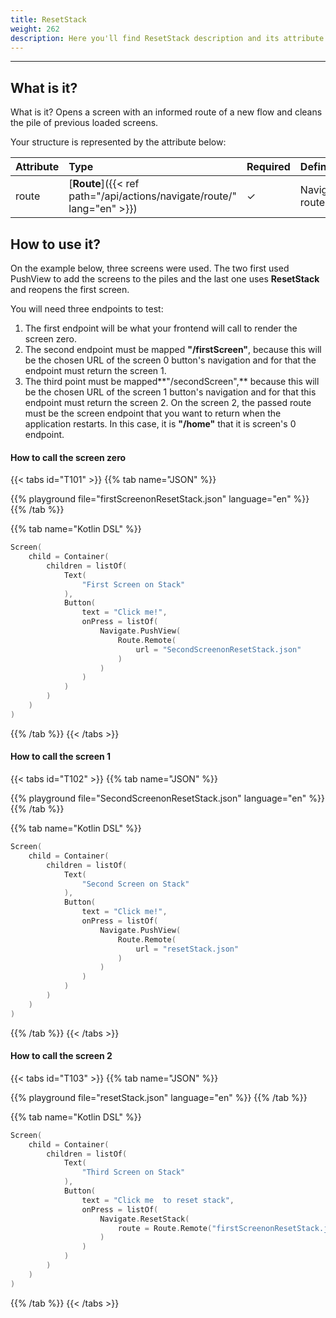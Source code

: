 ```yaml
---
title: ResetStack
weight: 262
description: Here you'll find ResetStack description and its attribute.
---
```


---

## What is it?
What is it?
Opens a screen with an informed route of a new flow and cleans the pile of previous loaded screens.

Your structure is represented by the attribute below:

| **Attribute** | Type                                           | Required | Definition        |
| :------------ | :--------------------------------------------- | :------- | :---------------- |
| route         | [**Route**]({{< ref path="/api/actions/navigate/route/" lang="en" >}}) | ✓        | Navigation route. |

## How to use it?

On the example below, three screens were used. The two first used PushView to add the screens to the piles and the last one uses **ResetStack** and reopens the first screen.

You will need three endpoints to test:

1. The first endpoint will be what your frontend will call to render the screen zero.
2. The second endpoint must be mapped **"/firstScreen"**, because this will be the chosen URL of the screen 0 button's navigation and for that the endpoint must return the screen 1.
3. The third point must be mapped**"/secondScreen",** because this will be the chosen URL of the screen 1 button's navigation and for that this endpoint must return the screen 2. On the screen 2, the passed route must be the screen endpoint that you want to return when the application restarts. In this case, it is **"/home"** that it is screen's 0 endpoint.

#### How to call the screen zero <a id="como-chamar-a-tela-zero"></a>

{{< tabs id="T101" >}}
{{% tab name="JSON" %}}

<!-- json-playground:firstScreenonResetStack.json
{
  "_beagleComponent_" : "beagle:screenComponent",
  "child" : {
    "_beagleComponent_" : "beagle:container",
    "children" : [ {
      "_beagleComponent_" : "beagle:text",
      "text" : "First Screen on ResetStack"
    }, {
      "_beagleComponent_" : "beagle:button",
      "text" : "Click me!",
      "onPress" : [ {
        "_beagleAction_" : "beagle:pushView",
        "route" : {
          "url" : "SecondScreenonResetStack.json",
          "shouldPrefetch" : false
        }
      } ]
    } ]
  }
}
-->

{{% playground file="firstScreenonResetStack.json" language="en" %}}
{{% /tab %}}

{{% tab name="Kotlin DSL" %}}

```kotlin
Screen(
    child = Container(
        children = listOf(
            Text(
                "First Screen on Stack"
            ),
            Button(
                text = "Click me!",
                onPress = listOf(
                    Navigate.PushView(
                        Route.Remote(
                            url = "SecondScreenonResetStack.json"
                        )
                    )
                )
            )
        )
    )
)
```

{{% /tab %}}
{{< /tabs >}}

#### How to call the screen 1 <a id="como-chamar-a-tela-1"></a>

{{< tabs id="T102" >}}
{{% tab name="JSON" %}}

<!-- json-playground:SecondScreenonResetStack.json
{
  "_beagleComponent_" : "beagle:screenComponent",
  "child" : {
    "_beagleComponent_" : "beagle:container",
    "children" : [ {
      "_beagleComponent_" : "beagle:text",
      "text" : "Second Screen on Stack"
    }, {
      "_beagleComponent_" : "beagle:button",
      "text" : "Click me!",
      "onPress" : [ {
        "_beagleAction_" : "beagle:pushView",
        "route" : {
          "url" : "resetStack.json",
          "shouldPrefetch" : false
        }
      } ]
    } ]
  }
}
-->

{{% playground file="SecondScreenonResetStack.json" language="en" %}}
{{% /tab %}}

{{% tab name="Kotlin DSL" %}}

```kotlin
Screen(
    child = Container(
        children = listOf(
            Text(
                "Second Screen on Stack"
            ),
            Button(
                text = "Click me!",
                onPress = listOf(
                    Navigate.PushView(
                        Route.Remote(
                            url = "resetStack.json"
                        )
                    )
                )
            )
        )
    )
)
```

{{% /tab %}}
{{< /tabs >}}

#### How to call the screen 2 <a id="como-chamar-a-tela-2"></a>

{{< tabs id="T103" >}}
{{% tab name="JSON" %}}

<!-- json-playground:resetStack.json
{
  "_beagleComponent_" : "beagle:screenComponent",
  "child" : {
    "_beagleComponent_" : "beagle:container",
    "children" : [ {
      "_beagleComponent_" : "beagle:text",
      "text" : "Third Screen on Stack"
    }, {
      "_beagleComponent_" : "beagle:button",
      "text" : "Click me to go to reset stack",
      "onPress" : [ {
        "_beagleAction_" : "beagle:resetStack",
        "route" : {
          "url" : "firstScreenonResetStack.json",
          "shouldPrefetch" : false
        }
      } ]
    } ]
  }
}
-->

{{% playground file="resetStack.json" language="en" %}}
{{% /tab %}}

{{% tab name="Kotlin DSL" %}}

```kotlin
Screen(
    child = Container(
        children = listOf(
            Text(
                "Third Screen on Stack"
            ),
            Button(
                text = "Click me  to reset stack",
                onPress = listOf(
                    Navigate.ResetStack(
                        route = Route.Remote("firstScreenonResetStack.json")
                    )
                )
            )
        )
    )
)
```

{{% /tab %}}
{{< /tabs >}}
